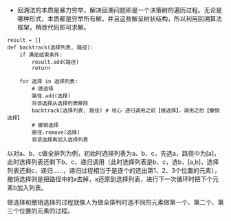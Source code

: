
- 回溯法的本质是暴力穷举，解决回溯问题即是一个决策树的遍历过程。无论是哪种形式，本质都是穷举所有解，并且这些解呈树状结构，所以利用回溯算法框架，稍改代码即可求解。

```python3
result = []
def backtrack(选择列表, 路径):
    if 满足结束条件:
        result.add(路径)
        return

    for 选择 in 选择列表:
        # 做选择
        路径.add(选择)
        将该选择从选择列表移除
        backtrack(选择列表, 路径) # 核心 递归调用之前【做选择】，调用之后【撤销选择】
        # 撤销选择
        路径.remove(选择)
        将该选择再加入选择列表
```

以对a、b、c做全排列为例，初始时选择列表为a、b、c，先选a，路径中为[a]，此时选择列表还剩下b、c，递归调用（此时选择列表是b、c，选b，[a,b]，选择列表还剩c，递归……，递归过程相当于是逐个的选出第1、2、3个位置的元素），撤销选择则是把路径中的a去掉，a还原到选择列表，进行下一次循环时把下个元素b加入列表。

做选择和撤销选择的过程就像人为做全排列时选不同的元素做第一个、第二个、第三个位置的元素的过程。
